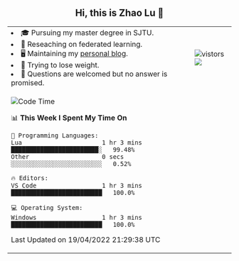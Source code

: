 <h2 align="center"> Hi, this is Zhao Lu 👋</h2>

<table style="overflow:hidden;">
    <tr> 
        <td>
            <li>🎓 Pursuing my master degree in SJTU.</li>
            <li>🌱 Reseaching on federated learning.</li>
            <li>🖥️ Maintaining my <a href="https://ifarewell.xyz">personal blog</a>.</li>
            <li>💪 Trying to lose weight.</li>
            <li>💬 Questions are welcomed but no answer is promised.</li> 
        </td>
        <td>
            <img src="https://visitor-badge.glitch.me/badge?page_id=ifarewell" alt="vistors" />
        <br>
          <img src="https://github-readme-stats.vercel.app/api?username=ifarewell&theme=graywhite&hide=prs,contribs&show_icons=true&hide_border=true&icon_color=CE1D2D&text_color=718096&bg_color=ffffff&hide_title=true" />
        </td>
    </tr>
    <tr>
        <td colspan="2">
            
<!--START_SECTION:waka-->
![Code Time](http://img.shields.io/badge/Code%20Time-136%20hrs%2033%20mins-blue)

📊 **This Week I Spent My Time On** 

```text
💬 Programming Languages: 
Lua                      1 hr 3 mins         ████████████████████████░   99.48% 
Other                    0 secs              ░░░░░░░░░░░░░░░░░░░░░░░░░   0.52%

🔥 Editors: 
VS Code                  1 hr 3 mins         █████████████████████████   100.0%

💻 Operating System: 
Windows                  1 hr 3 mins         █████████████████████████   100.0%

```


 Last Updated on 19/04/2022 21:29:38 UTC
<!--END_SECTION:waka-->
            
</td></tr>
</table>

